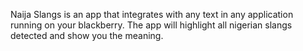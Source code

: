 
Naija Slangs is an app that integrates with any text in any application running on your blackberry.
The app will highlight all nigerian slangs detected and show you the meaning.